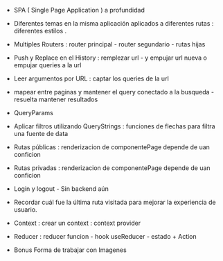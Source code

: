 * SPA ( Single Page Application ) a profundidad

* Diferentes temas en la misma aplicación aplicados a diferentes rutas : diferentes estilos . 

* Multiples Routers : router principal - router segundario - rutas hijas

* Push y Replace en el History : remplezar url - y empujar url nueva o empujar queries a la url 

* Leer argumentos por URL : captar los queries de la url 
- mapear entre paginas y mantener el query conectado a la busqueda - resuelta mantener resultados 

* QueryParams 

* Aplicar filtros utilizando QueryStrings : funciones de flechas para filtra una fuente de data 

* Rutas públicas : renderizacion de componentePage depende de uan conficion

* Rutas privadas : renderizacion de componentePage depende de uan conficion
 
* Login y logout - Sin backend aún

* Recordar cuál fue la última ruta visitada para mejorar la experiencia de usuario.

* Context : crear un context : context provider

* Reducer : reducer funcion - hook useReducer - estado + Action 

* Bonus Forma de trabajar con Imagenes